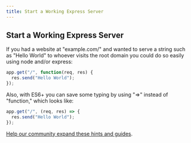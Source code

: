 ```yaml
---
title: Start a Working Express Server
---
```

## Start a Working Express Server


<!-- The article goes here, in GitHub-flavored Markdown. Feel free to add YouTube videos, images, and CodePen/JSBin embeds  -->

If you had a website at "example.com/" and wanted to serve a string such as "Hello World" to whoever visits the root domain you could do so easily using node and/or express:

```javascript
app.get("/", function(req, res) {
  res.send("Hello World");
});

```


Also, with ES6+ you can save some typing by using "=>" instead of "function," which looks like:

```javascript
app.get("/", (req, res) => {
  res.send("Hello World");
});

```



<a href='https://github.com/freecodecamp/guides/tree/master/src/pages/certifications/apis-and-microservices/basic-node-and-express/start-a-working-express-server/index.md' target='_blank' rel='nofollow'>Help our community expand these hints and guides</a>.

